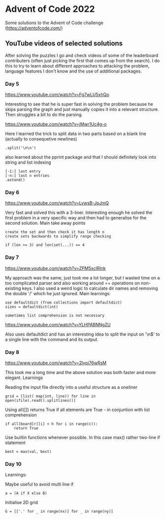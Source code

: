 # Advent of Code 2022
Some solutions to the Advent of Code challenge (https://adventofcode.com/)

## YouTube videos of selected solutions
After solving the puzzles I go and check videos of some
of the leaderboard contributers (often just picking the
first that comes up from the search). I do this to try to
learn about different approaches to attacking the problem,
language features I don't know and the use of additional
packages.

### Day 5
https://www.youtube.com/watch?v=Fg7wLU5xhQo

Interesting to see that he is super fast in solving the problem
because he skips parsing the graph and just manually copies it into a
relevant structure. Then struggles a bit to do the parsing.

https://www.youtube.com/watch?v=jMwr1Uc4g-o

Here I learned the trick to split data in two parts based on
a blank line (actually to consequetive newlines)

    .split('\n\n')

also learned about the pprint package and that I should definitely
look into string and list indexing

    [-1:] last entry
    [-n:] last n entries
    .extend()

### Day 6
https://www.youtube.com/watch?v=LvwsB-JpJmQ

Very fast and solved this with a 3-liner. Interesting enough he solved
the first problem in a very specific way and then had to generalise
for the second solution. Main take away points

    create the set and then check it has length n
    create sets backwards to simplify range checking

    if (len >= 3) and len(set(...)) == 4

### Day 7
https://www.youtube.com/watch?v=ZPM5xclRInk

My approach was the same, just took me a lot longer, but
I wasted time on a too complicated parser and also working
around =+ operations on non-existing keys. I also used a weird
logic to calculate dir names and removing the double '/' which
he just ignored. Main learnings:

    use defaultdict (from collections import defaultdict)
    sizes = defaultdict(int)

    sometimes list comprehension is not necessary

https://www.youtube.com/watch?v=YLHPABNNgZU

Also uses defaultdict and has an interesting idea to split
the input on '\n$' to a single line with the command and its
output.

### Day 8
https://www.youtube.com/watch?v=2lypi76wRsM

This took me a long time and the above solution was both
faster and more elegant. Learnings

Reading the input file directly into a useful structure as a oneliner

    grid = [list( map(int, line)) for line in open(ifile).read().splitlines()]

Using all([]) returns True if all elements are True -  in conjuntion with list comprehension

    if all(board[r][i] < h for i in range(c)):
        return True

Use builtin functions whenever possible. In this case max() rather two-line if statement

    best = max(val, best)


### Day 10
Learnings:

Maybe useful to avoid multi line if

    a = (A if X else B)  

Initialise 2D grid

    G = [['.' for _ in range(nx)] for _ in range(ny)]
